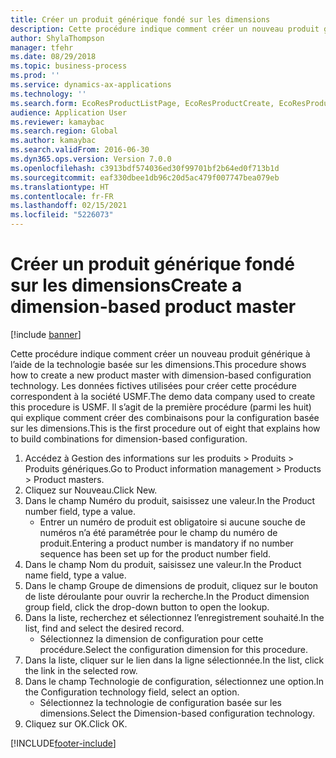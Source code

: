 ```yaml
---
title: Créer un produit générique fondé sur les dimensions
description: Cette procédure indique comment créer un nouveau produit générique à l’aide de la technologie basée sur les dimensions.
author: ShylaThompson
manager: tfehr
ms.date: 08/29/2018
ms.topic: business-process
ms.prod: ''
ms.service: dynamics-ax-applications
ms.technology: ''
ms.search.form: EcoResProductListPage, EcoResProductCreate, EcoResProductMasterDraftFormPart
audience: Application User
ms.reviewer: kamaybac
ms.search.region: Global
ms.author: kamaybac
ms.search.validFrom: 2016-06-30
ms.dyn365.ops.version: Version 7.0.0
ms.openlocfilehash: c3913bdf574036ed30f99701bf2b64ed0f713b1d
ms.sourcegitcommit: eaf330dbee1db96c20d5ac479f007747bea079eb
ms.translationtype: HT
ms.contentlocale: fr-FR
ms.lasthandoff: 02/15/2021
ms.locfileid: "5226073"
---
```

# <a name="create-a-dimension-based-product-master"></a><span data-ttu-id="c10d0-103">Créer un produit générique fondé sur les dimensions</span><span class="sxs-lookup"><span data-stu-id="c10d0-103">Create a dimension-based product master</span></span>

[!include [banner](../../includes/banner.md)]

<span data-ttu-id="c10d0-104">Cette procédure indique comment créer un nouveau produit générique à l’aide de la technologie basée sur les dimensions.</span><span class="sxs-lookup"><span data-stu-id="c10d0-104">This procedure shows how to create a new product master with dimension-based configuration technology.</span></span> <span data-ttu-id="c10d0-105">Les données fictives utilisées pour créer cette procédure correspondent à la société USMF.</span><span class="sxs-lookup"><span data-stu-id="c10d0-105">The demo data company used to create this procedure is USMF.</span></span> <span data-ttu-id="c10d0-106">Il s’agit de la première procédure (parmi les huit) qui explique comment créer des combinaisons pour la configuration basée sur les dimensions.</span><span class="sxs-lookup"><span data-stu-id="c10d0-106">This is the first procedure out of eight that explains how to build combinations for dimension-based configuration.</span></span>

1. <span data-ttu-id="c10d0-107">Accédez à Gestion des informations sur les produits > Produits > Produits génériques.</span><span class="sxs-lookup"><span data-stu-id="c10d0-107">Go to Product information management > Products > Product masters.</span></span>
2. <span data-ttu-id="c10d0-108">Cliquez sur Nouveau.</span><span class="sxs-lookup"><span data-stu-id="c10d0-108">Click New.</span></span>
3. <span data-ttu-id="c10d0-109">Dans le champ Numéro du produit, saisissez une valeur.</span><span class="sxs-lookup"><span data-stu-id="c10d0-109">In the Product number field, type a value.</span></span>
    * <span data-ttu-id="c10d0-110">Entrer un numéro de produit est obligatoire si aucune souche de numéros n’a été paramétrée pour le champ du numéro de produit.</span><span class="sxs-lookup"><span data-stu-id="c10d0-110">Entering a product number is mandatory if no number sequence has been set up for the product number field.</span></span>  
4. <span data-ttu-id="c10d0-111">Dans le champ Nom du produit, saisissez une valeur.</span><span class="sxs-lookup"><span data-stu-id="c10d0-111">In the Product name field, type a value.</span></span>
5. <span data-ttu-id="c10d0-112">Dans le champ Groupe de dimensions de produit, cliquez sur le bouton de liste déroulante pour ouvrir la recherche.</span><span class="sxs-lookup"><span data-stu-id="c10d0-112">In the Product dimension group field, click the drop-down button to open the lookup.</span></span>
6. <span data-ttu-id="c10d0-113">Dans la liste, recherchez et sélectionnez l’enregistrement souhaité.</span><span class="sxs-lookup"><span data-stu-id="c10d0-113">In the list, find and select the desired record.</span></span>
    * <span data-ttu-id="c10d0-114">Sélectionnez la dimension de configuration pour cette procédure.</span><span class="sxs-lookup"><span data-stu-id="c10d0-114">Select the configuration dimension for this procedure.</span></span>  
7. <span data-ttu-id="c10d0-115">Dans la liste, cliquer sur le lien dans la ligne sélectionnée.</span><span class="sxs-lookup"><span data-stu-id="c10d0-115">In the list, click the link in the selected row.</span></span>
8. <span data-ttu-id="c10d0-116">Dans le champ Technologie de configuration, sélectionnez une option.</span><span class="sxs-lookup"><span data-stu-id="c10d0-116">In the Configuration technology field, select an option.</span></span>
    * <span data-ttu-id="c10d0-117">Sélectionnez la technologie de configuration basée sur les dimensions.</span><span class="sxs-lookup"><span data-stu-id="c10d0-117">Select the Dimension-based configuration technology.</span></span>  
9. <span data-ttu-id="c10d0-118">Cliquez sur OK.</span><span class="sxs-lookup"><span data-stu-id="c10d0-118">Click OK.</span></span>



[!INCLUDE[footer-include](../../../includes/footer-banner.md)]